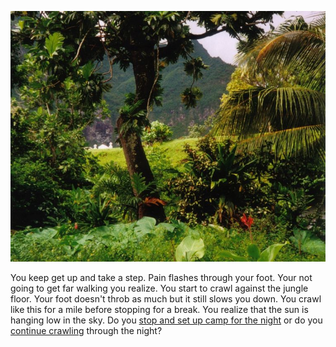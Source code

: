![Rain forest pic from Wikimedia][MainImage]

You keep get up and take a step. Pain flashes through your foot. Your not going
to get far walking you realize. You start to crawl against the jungle floor.
Your foot doesn't throb as much but it still slows you down. You crawl like this
for a mile before stopping for a break. You realize that the sun is hanging low
in the sky. Do you [stop and set up camp for the night](./campnight.md) or do
you [continue crawling](./crawling.md) through the night?

[MainImage]: images/753px-Rainforest_Fatu_Hiva.jpg
"https://commons.wikimedia.org/wiki/File:Rainforest_Fatu_Hiva.jpg"
